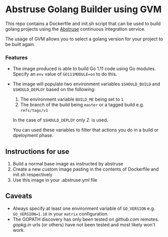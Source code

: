 Abstruse Golang Builder using GVM
======

This repo contains a Dockerfile and init.sh script that can be used to build golang projects using the [Abstruse](https://github.com/bleenco/abstruse) continuous integration service.

The usage of GVM allows you to select a golang version for your project to be built again. 

### Features
  * The image produced is able to build Go 1.11 code using Go modules. Specify an `env` value of `GO111MODULE=on` to do this.
  * The image will populate two environment variables `$SHOULD_BUILD` and `$SHOULD_DEPLOY` based on the following:
    1. The environment variable `BUILD_ME` being set to `1`
    2. The branch of the build being `master` or a tagged build e.g. `refs/tags/v1`
    
    In the case of `$SHOULD_DEPLOY` only *2.* is used.

    You can used these variables to filter that actions you do in a build or dpeloyment phase.

## Instructions for use

  1. Build a normal base image as instructed by abstruse
  2. Create a new custom image pasting in the contents of Dockerfile and init.sh respectively
  3. Use this image in your .abstruse.yml file

## Caveats

  * Always specify at least one environment variable of `GO_VERSION` e.g. `GO_VERSION=1.10` in your `matrix` configuration.
  * The GOPATH discovery has only been tested on *github.com* remotes. *gopkg.in* urls (or others) have not been tested and most likely won't work.